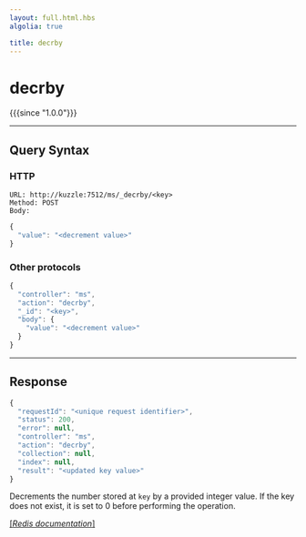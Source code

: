 ```yaml
---
layout: full.html.hbs
algolia: true

title: decrby
---
```


# decrby

{{{since "1.0.0"}}}



---

## Query Syntax

### HTTP

```http
URL: http://kuzzle:7512/ms/_decrby/<key>
Method: POST  
Body:  
```

```js
{
  "value": "<decrement value>"
}
```



### Other protocols


```js
{
  "controller": "ms",
  "action": "decrby",
  "_id": "<key>",
  "body": {
    "value": "<decrement value>"
  }
}
```

---

## Response

```javascript
{
  "requestId": "<unique request identifier>",
  "status": 200,
  "error": null,
  "controller": "ms",
  "action": "decrby",
  "collection": null,
  "index": null,
  "result": "<updated key value>"
}
```

Decrements the number stored at `key` by a provided integer value. If the key does not exist, it is set to 0 before performing the operation.

[[_Redis documentation_]](https://redis.io/commands/decrby)
